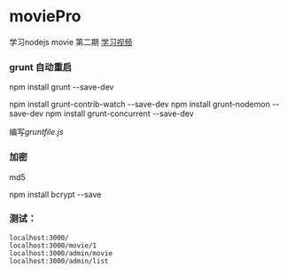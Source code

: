 # moviePro
学习nodejs movie 第二期
[学习视频](http://www.imooc.com/learn/197)


### grunt 自动重启

npm install grunt --save-dev

npm install grunt-contrib-watch --save-dev
npm install grunt-nodemon --save-dev
npm install grunt-concurrent --save-dev

编写*gruntfile.js*

### 加密
md5

npm install bcrypt --save


### 测试：

	localhost:3000/
	localhost:3000/movie/1
	localhost:3000/admin/movie
	localhost:3000/admin/list


